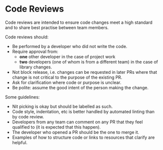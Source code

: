 # Code Reviews

Code reviews are intended to ensure code changes meet a high standard and to share best practise between team members.

Code reviews should:

- Be performed by a developer who did not write the code.
- Require approval from:
   - **one** other developer in the case of project work
   - **two** developers (one of whom is from a different team) in the case of library changes.
- Not block release, i.e. changes can be requested in later PRs where that change is not critical to the purpose of the existing PR.
- Ask for clarification where code or purpose is unclear.
- Be polite: assume the good intent of the person making the change.

Some guidelines:

- Nit picking is okay but should be labelled as such.
- Code style, indentation, etc is better handled by automated linting than by code review.
- Developers from any team can comment on any PR that they feel qualified to (it is expected that this happen).
- The developer who opened a PR should be the one to merge it.
- Examples of how to structure code or links to resources that clarify are helpful.



